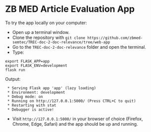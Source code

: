 # ZB MED Article Evaluation App

To try the app locally on your computer:
- Open up a terminal window.
- Clone the repository with `git clone https://github.com/zbmed-semtec/TREC-doc-2-doc-relevance/tree/web-app`
- Go to the `TREC-doc-2-doc-relevance` folder and open the terminal.
- Type:
```
export FLASK_APP=app
export FLASK_ENV=development
flask run
```
Output:
```
 * Serving Flask app 'app' (lazy loading)
 * Environment: development
 * Debug mode: on
 * Running on http://127.0.0.1:5000/ (Press CTRL+C to quit)
 * Restarting with stat
 * Debugger is active!
```
- Visit `http://127.0.0.1:5000/` in your browser of choice (Firefox, Chrome, Edge, Safari) and the app should be up and running.
